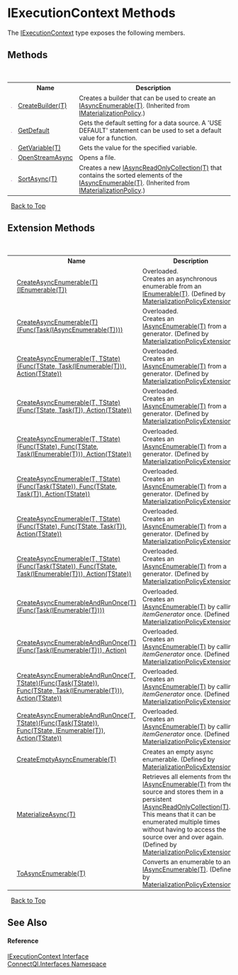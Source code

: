 # IExecutionContext Methods
 

The <a href="T_ConnectQl_Interfaces_IExecutionContext">IExecutionContext</a> type exposes the following members.


## Methods
&nbsp;<table><tr><th></th><th>Name</th><th>Description</th></tr><tr><td>![Public method](media/pubmethod.gif "Public method")</td><td><a href="M_ConnectQl_AsyncEnumerablePolicies_IMaterializationPolicy_CreateBuilder__1">CreateBuilder(T)</a></td><td>
Creates a builder that can be used to create an <a href="T_ConnectQl_AsyncEnumerables_IAsyncEnumerable_1">IAsyncEnumerable(T)</a>.
 (Inherited from <a href="T_ConnectQl_AsyncEnumerablePolicies_IMaterializationPolicy">IMaterializationPolicy</a>.)</td></tr><tr><td>![Public method](media/pubmethod.gif "Public method")</td><td><a href="M_ConnectQl_Interfaces_IExecutionContext_GetDefault">GetDefault</a></td><td>
Gets the default setting for a data source. A 'USE DEFAULT' statement can be used to set a default value for a function.</td></tr><tr><td>![Public method](media/pubmethod.gif "Public method")</td><td><a href="M_ConnectQl_Interfaces_IExecutionContext_GetVariable__1">GetVariable(T)</a></td><td>
Gets the value for the specified variable.</td></tr><tr><td>![Public method](media/pubmethod.gif "Public method")</td><td><a href="M_ConnectQl_Interfaces_IExecutionContext_OpenStreamAsync">OpenStreamAsync</a></td><td>
Opens a file.</td></tr><tr><td>![Public method](media/pubmethod.gif "Public method")</td><td><a href="M_ConnectQl_AsyncEnumerablePolicies_IMaterializationPolicy_SortAsync__1">SortAsync(T)</a></td><td>
Creates a new <a href="T_ConnectQl_AsyncEnumerables_IAsyncReadOnlyCollection_1">IAsyncReadOnlyCollection(T)</a> that contains the sorted elements of the <a href="T_ConnectQl_AsyncEnumerables_IAsyncEnumerable_1">IAsyncEnumerable(T)</a>.
 (Inherited from <a href="T_ConnectQl_AsyncEnumerablePolicies_IMaterializationPolicy">IMaterializationPolicy</a>.)</td></tr></table>&nbsp;
<a href="#iexecutioncontext-methods">Back to Top</a>

## Extension Methods
&nbsp;<table><tr><th></th><th>Name</th><th>Description</th></tr><tr><td>![Public Extension Method](media/pubextension.gif "Public Extension Method")</td><td><a href="M_ConnectQl_AsyncEnumerablePolicies_MaterializationPolicyExtensions_CreateAsyncEnumerable__1">CreateAsyncEnumerable(T)(IEnumerable(T))</a></td><td>Overloaded.  
Creates an asynchronous enumerable from an <a href="http://msdn2.microsoft.com/en-us/library/9eekhta0" target="_blank">IEnumerable(T)</a>.
 (Defined by <a href="T_ConnectQl_AsyncEnumerablePolicies_MaterializationPolicyExtensions">MaterializationPolicyExtensions</a>.)</td></tr><tr><td>![Public Extension Method](media/pubextension.gif "Public Extension Method")</td><td><a href="M_ConnectQl_AsyncEnumerablePolicies_MaterializationPolicyExtensions_CreateAsyncEnumerable__1_1">CreateAsyncEnumerable(T)(Func(Task(IAsyncEnumerable(T))))</a></td><td>Overloaded.  
Creates an <a href="T_ConnectQl_AsyncEnumerables_IAsyncEnumerable_1">IAsyncEnumerable(T)</a> from a generator.
 (Defined by <a href="T_ConnectQl_AsyncEnumerablePolicies_MaterializationPolicyExtensions">MaterializationPolicyExtensions</a>.)</td></tr><tr><td>![Public Extension Method](media/pubextension.gif "Public Extension Method")</td><td><a href="M_ConnectQl_AsyncEnumerablePolicies_MaterializationPolicyExtensions_CreateAsyncEnumerable__2_4">CreateAsyncEnumerable(T, TState)(Func(TState, Task(IEnumerable(T))), Action(TState))</a></td><td>Overloaded.  
Creates an <a href="T_ConnectQl_AsyncEnumerables_IAsyncEnumerable_1">IAsyncEnumerable(T)</a> from a generator.
 (Defined by <a href="T_ConnectQl_AsyncEnumerablePolicies_MaterializationPolicyExtensions">MaterializationPolicyExtensions</a>.)</td></tr><tr><td>![Public Extension Method](media/pubextension.gif "Public Extension Method")</td><td><a href="M_ConnectQl_AsyncEnumerablePolicies_MaterializationPolicyExtensions_CreateAsyncEnumerable__2_5">CreateAsyncEnumerable(T, TState)(Func(TState, Task(T)), Action(TState))</a></td><td>Overloaded.  
Creates an <a href="T_ConnectQl_AsyncEnumerables_IAsyncEnumerable_1">IAsyncEnumerable(T)</a> from a generator.
 (Defined by <a href="T_ConnectQl_AsyncEnumerablePolicies_MaterializationPolicyExtensions">MaterializationPolicyExtensions</a>.)</td></tr><tr><td>![Public Extension Method](media/pubextension.gif "Public Extension Method")</td><td><a href="M_ConnectQl_AsyncEnumerablePolicies_MaterializationPolicyExtensions_CreateAsyncEnumerable__2_2">CreateAsyncEnumerable(T, TState)(Func(TState), Func(TState, Task(IEnumerable(T))), Action(TState))</a></td><td>Overloaded.  
Creates an <a href="T_ConnectQl_AsyncEnumerables_IAsyncEnumerable_1">IAsyncEnumerable(T)</a> from a generator.
 (Defined by <a href="T_ConnectQl_AsyncEnumerablePolicies_MaterializationPolicyExtensions">MaterializationPolicyExtensions</a>.)</td></tr><tr><td>![Public Extension Method](media/pubextension.gif "Public Extension Method")</td><td><a href="M_ConnectQl_AsyncEnumerablePolicies_MaterializationPolicyExtensions_CreateAsyncEnumerable__2_1">CreateAsyncEnumerable(T, TState)(Func(Task(TState)), Func(TState, Task(T)), Action(TState))</a></td><td>Overloaded.  
Creates an <a href="T_ConnectQl_AsyncEnumerables_IAsyncEnumerable_1">IAsyncEnumerable(T)</a> from a generator.
 (Defined by <a href="T_ConnectQl_AsyncEnumerablePolicies_MaterializationPolicyExtensions">MaterializationPolicyExtensions</a>.)</td></tr><tr><td>![Public Extension Method](media/pubextension.gif "Public Extension Method")</td><td><a href="M_ConnectQl_AsyncEnumerablePolicies_MaterializationPolicyExtensions_CreateAsyncEnumerable__2_3">CreateAsyncEnumerable(T, TState)(Func(TState), Func(TState, Task(T)), Action(TState))</a></td><td>Overloaded.  
Creates an <a href="T_ConnectQl_AsyncEnumerables_IAsyncEnumerable_1">IAsyncEnumerable(T)</a> from a generator.
 (Defined by <a href="T_ConnectQl_AsyncEnumerablePolicies_MaterializationPolicyExtensions">MaterializationPolicyExtensions</a>.)</td></tr><tr><td>![Public Extension Method](media/pubextension.gif "Public Extension Method")</td><td><a href="M_ConnectQl_AsyncEnumerablePolicies_MaterializationPolicyExtensions_CreateAsyncEnumerable__2">CreateAsyncEnumerable(T, TState)(Func(Task(TState)), Func(TState, Task(IEnumerable(T))), Action(TState))</a></td><td>Overloaded.  
Creates an <a href="T_ConnectQl_AsyncEnumerables_IAsyncEnumerable_1">IAsyncEnumerable(T)</a> from a generator.
 (Defined by <a href="T_ConnectQl_AsyncEnumerablePolicies_MaterializationPolicyExtensions">MaterializationPolicyExtensions</a>.)</td></tr><tr><td>![Public Extension Method](media/pubextension.gif "Public Extension Method")</td><td><a href="M_ConnectQl_AsyncEnumerablePolicies_MaterializationPolicyExtensions_CreateAsyncEnumerableAndRunOnce__1">CreateAsyncEnumerableAndRunOnce(T)(Func(Task(IEnumerable(T))))</a></td><td>Overloaded.  
Creates an <a href="T_ConnectQl_AsyncEnumerables_IAsyncEnumerable_1">IAsyncEnumerable(T)</a> by calling *itemGenerator* once.
 (Defined by <a href="T_ConnectQl_AsyncEnumerablePolicies_MaterializationPolicyExtensions">MaterializationPolicyExtensions</a>.)</td></tr><tr><td>![Public Extension Method](media/pubextension.gif "Public Extension Method")</td><td><a href="M_ConnectQl_AsyncEnumerablePolicies_MaterializationPolicyExtensions_CreateAsyncEnumerableAndRunOnce__1_1">CreateAsyncEnumerableAndRunOnce(T)(Func(Task(IEnumerable(T))), Action)</a></td><td>Overloaded.  
Creates an <a href="T_ConnectQl_AsyncEnumerables_IAsyncEnumerable_1">IAsyncEnumerable(T)</a> by calling *itemGenerator* once.
 (Defined by <a href="T_ConnectQl_AsyncEnumerablePolicies_MaterializationPolicyExtensions">MaterializationPolicyExtensions</a>.)</td></tr><tr><td>![Public Extension Method](media/pubextension.gif "Public Extension Method")</td><td><a href="M_ConnectQl_AsyncEnumerablePolicies_MaterializationPolicyExtensions_CreateAsyncEnumerableAndRunOnce__2_1">CreateAsyncEnumerableAndRunOnce(T, TState)(Func(Task(TState)), Func(TState, Task(IEnumerable(T))), Action(TState))</a></td><td>Overloaded.  
Creates an <a href="T_ConnectQl_AsyncEnumerables_IAsyncEnumerable_1">IAsyncEnumerable(T)</a> by calling *itemGenerator* once.
 (Defined by <a href="T_ConnectQl_AsyncEnumerablePolicies_MaterializationPolicyExtensions">MaterializationPolicyExtensions</a>.)</td></tr><tr><td>![Public Extension Method](media/pubextension.gif "Public Extension Method")</td><td><a href="M_ConnectQl_AsyncEnumerablePolicies_MaterializationPolicyExtensions_CreateAsyncEnumerableAndRunOnce__2">CreateAsyncEnumerableAndRunOnce(T, TState)(Func(Task(TState)), Func(TState, IEnumerable(T)), Action(TState))</a></td><td>Overloaded.  
Creates an <a href="T_ConnectQl_AsyncEnumerables_IAsyncEnumerable_1">IAsyncEnumerable(T)</a> by calling *itemGenerator* once.
 (Defined by <a href="T_ConnectQl_AsyncEnumerablePolicies_MaterializationPolicyExtensions">MaterializationPolicyExtensions</a>.)</td></tr><tr><td>![Public Extension Method](media/pubextension.gif "Public Extension Method")</td><td><a href="M_ConnectQl_AsyncEnumerablePolicies_MaterializationPolicyExtensions_CreateEmptyAsyncEnumerable__1">CreateEmptyAsyncEnumerable(T)</a></td><td>
Creates an empty async enumerable.
 (Defined by <a href="T_ConnectQl_AsyncEnumerablePolicies_MaterializationPolicyExtensions">MaterializationPolicyExtensions</a>.)</td></tr><tr><td>![Public Extension Method](media/pubextension.gif "Public Extension Method")</td><td><a href="M_ConnectQl_AsyncEnumerablePolicies_MaterializationPolicyExtensions_MaterializeAsync__1">MaterializeAsync(T)</a></td><td>
Retrieves all elements from the <a href="T_ConnectQl_AsyncEnumerables_IAsyncEnumerable_1">IAsyncEnumerable(T)</a> from the source and stores them in a persistent <a href="T_ConnectQl_AsyncEnumerables_IAsyncReadOnlyCollection_1">IAsyncReadOnlyCollection(T)</a>. This means that it can be enumerated multiple times without having to access the source over and over again.
 (Defined by <a href="T_ConnectQl_AsyncEnumerablePolicies_MaterializationPolicyExtensions">MaterializationPolicyExtensions</a>.)</td></tr><tr><td>![Public Extension Method](media/pubextension.gif "Public Extension Method")</td><td><a href="M_ConnectQl_AsyncEnumerablePolicies_MaterializationPolicyExtensions_ToAsyncEnumerable__1">ToAsyncEnumerable(T)</a></td><td>
Converts an enumerable to an <a href="T_ConnectQl_AsyncEnumerables_IAsyncEnumerable_1">IAsyncEnumerable(T)</a>.
 (Defined by <a href="T_ConnectQl_AsyncEnumerablePolicies_MaterializationPolicyExtensions">MaterializationPolicyExtensions</a>.)</td></tr></table>&nbsp;
<a href="#iexecutioncontext-methods">Back to Top</a>

## See Also


#### Reference
<a href="T_ConnectQl_Interfaces_IExecutionContext">IExecutionContext Interface</a><br /><a href="N_ConnectQl_Interfaces">ConnectQl.Interfaces Namespace</a><br />